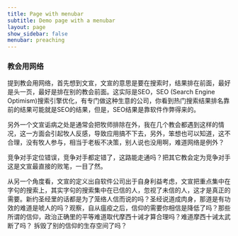 ```yaml
---
title: Page with menubar
subtitle: Demo page with a menubar
layout: page
show_sidebar: false
menubar: preaching
---
```

### 教会用网络

提到教会用网络，首先想到文宣，文宣的意思是要在搜索时，结果排在前面，最好是头一页，最好是排在别的教会前面。这实际是SEO，SEO (Search Engine Optimism)搜索引擎优化，有专门做这种生意的公司，你看到热门搜索结果排名靠前的结果可能就是SEO的结果，但是，SEO结果是靠软件作弊得来的。

另外一个文宣诟病之处是通常会把牧师排除在外，我在几个教会都遇到这样的情况，这一方面会引起牧人反感，导致应用搞不下去，另外，笨想也可以知道，这不合理，没有牧人参与，相当于老板不决策，别人说也没用啊，难道网络是例外？

竞争对手定位错误，竞争对手都定错了，这路能走通吗？把其它教会定为竞争对手这是文宣最直接的败笔，一目了然。

从另一个角度看，文宣的定义出自软件公司出于自身利益考虑，文宣把重点集中在字句的搜索上，其实字句的搜索集中在已信的人，忽视了未信的人，这才是真正的需要。新约圣经里的话都是为了笼络人信而说的吗？圣经说道成肉身，那道是有功效的难道是唬人的吗？观察，自从瘟疫之后，信仰的需要你相信是降低了吗？那些所谓的信仰，政治正确里的平等难道取代摩西十诫才算合理吗？难道摩西十诫太武断了吗？ 拆毁了别的信仰的生存空间了吗？
